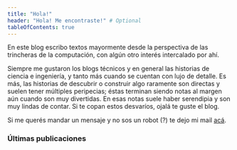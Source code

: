 ```yaml
---
title: "Hola!"
header: "Hola! Me encontraste!" # Optional
tableOfContents: true
---
```



En este blog escribo textos mayormente desde la perspectiva de las trincheras de la computación, con algún otro interés intercalado por ahí.

Siempre me gustaron los blogs técnicos y en general las historias de ciencia e ingeniería, y tanto más cuando se cuentan con lujo de detalle. Es más, las historias de descubrir o construir algo raramente son directas y suelen tener múltiples peripecias; éstas terminan siendo notas al margen aún cuando son muy divertidas. En esas notas suele haber serendipia y son muy lindas de contar. Si te copan estos desvaríos, ojalá te guste el blog.

Si me querés mandar un mensaje y no sos un robot (?) te dejo mi mail [acá](https://mailhide.io/e/YOvTM1Xo).


### Últimas publicaciones
